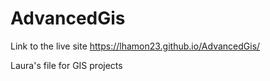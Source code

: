 # AdvancedGis

Link to the live site https://lhamon23.github.io/AdvancedGis/

Laura's file for GIS projects
